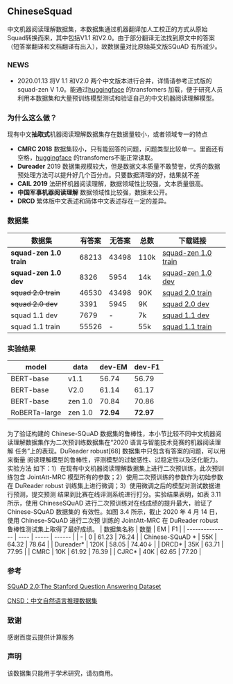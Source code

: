 ## ChineseSquad

  中文机器阅读理解数据集，本数据集通过机器翻译加人工校正的方式从原始Squad转换而来，其中包括V1.1 和V2.0。由于部分翻译无法找到原文中的答案（短答案翻译和文档翻译有出入），故数据量对比原始英文版SQuAD 有所减少。

### NEWS

- 2020.01.13 将V 1.1 和V2.0 两个中文版本进行合并，详情请参考正式版的  squad-zen V 1.0。能通过[huggingface](https://github.com/huggingface) 的transfomers 加载，便于研究人员利用本数据集和大量预训练模型测试和验证自己的中文机器阅读理解模型。



### 为什么这么做？

现有中文**抽取式**机器阅读理解数据集存在数据量较小，或者领域专一的特点

- **CMRC 2018** 数据集较小，只有能回答的问题，问题类型比较单一。里面还有空格，[huggingface](https://github.com/huggingface) 的transfomers不能正常读取。
- **Dureader** 2019 数据集规模较大，但是数据文本质量不敢赞誉，优秀的数据预处理方法可以提升好几个百分点。只要数据清理的好，结果就不差
- **CAIL 2019** 法研杯机器阅读理解，数据领域性比较强，文本质量很高。
- **中国军事机器阅读理解** 数据领域性比较强，数据未公开。
- **DRCD**  繁体版中文表述和简体中文表述存在一定的差异。



### 数据集



|    数据集  |   有答案   |  无答案    |   总数   |下载链接      |
| ---- | ---- | ---- | ---- | ---- |
| **squad-zen 1.0 train** | 68213 | 43498| 110k | [squad-zen 1.0 train](https://github.com/zengjunjun/ChineseSquad/blob/master/squad-zen/train-zen-v1.0.json) |
| **squad-zen 1.0 dev** | 8326 | 5954 | 14k | [squad-zen 1.0 dev](https://github.com/zengjunjun/ChineseSquad/blob/master/squad-zen/dev-zen-v1.0.json) |
| ~~squad 2.0 train~~  | 46530 | 43498 | 90K | [squad 2.0 train](https://github.com/zengjunjun/ChineseSquad/blob/master/squad_2.0/train-v2.0-zh.json) |
| ~~squad 2.0 dev~~ | 3391   | 5945 | 9K | [squad 2.0 dev](https://github.com/zengjunjun/ChineseSquad/blob/master/squad_2.0/dev-v2.0-zh.json) |
| squad 1.1 dev | 7679 | - | 7k | [squad 1.1 dev](https://github.com/zengjunjun/ChineseSquad/blob/master/squad_1.1/dev-v1.1-zh.json) |
| squad 1.1 train | 55526 | - | 55k | [squad 1.1 train](https://github.com/zengjunjun/ChineseSquad/blob/master/squad_1.1/train-v1.1-zh.json) |






### 实验结果

| model     | data | dev-EM                          | dev-F1                           |
| --------- | ---- | ------------------------------- | -------------------------------- |
| BERT-base | v1.1 | 56.74                           | 56.79                            |
| BERT-base | V2.0 | 61.14 | 61.17 |
| BERT-base | zen 1.0 | 70.84 | 70.86 |
| RoBERTa-large   | zen 1.0    | **72.94**                         | **72.97**                          |

### 
为了验证构建的 Chinese-SQuAD 数据集的鲁棒性，本小节比较不同中文机器阅
读理解数据集作为二次预训练数据集在“2020 语言与智能技术竞赛的机器阅读理解
任务”上的表现。DuReader robust[68] 数据集中只包含有答案的问题，可以用来衡量
阅读理解模型的鲁棒性，评测模型的过敏感性、过稳定性以及泛化能力。实验方法
如下：1）在现有中文机器阅读理解数据集上进行二次预训练，此次预训练包含
JointAtt-MRC 模型所有的参数；2）使用二次预训练的参数作为初始参数在 DuReader
robust 训练集上进行微调；3）使用微调之后的模型对测试数据进行预测，提交预测
结果到比赛在线评测系统进行打分。实验结果表明，如表 3.11 所示，使用 ChineseSQuAD 进行二次预训练对在线成绩的提升最大，验证了 Chinese-SQuAD 数据集的
有效性。如图 3.4 所示，截止 2020 年 4 月 14 日，使用 Chinese-SQuAD 进行二次预
训练的 JointAtt-MRC 在 DuReader robust 鲁棒性测试集上取得了最好成绩。
| 数据集名称      | 数量 | EM    | F1     |
| --------------- | ---- | ----- | ------ |
| -               | 0    | 61.23 | 76.24  |
| Chinese-SQuAD * | 55K  | 64.32 | 78.64  |
| Dureader*       | 120K | 58.05 | 74.40↓ |
| DRCD*           | 35K  | 63.71 | 77.95  |
| CMRC            | 10K  | 61.92 | 76.39  |
| CJRC*           | 40K  | 62.65 | 77.20  |


### 参考

[SQuAD 2.0:The Stanford Question Answering Dataset](https://rajpurkar.github.io/SQuAD-explorer/)

[CNSD：中文自然语言推理数据集](https://github.com/zengjunjun/CNSD)

### 致谢

感谢百度云提供计算服务

### 声明

该数据集只能用于学术研究，请勿商用。
